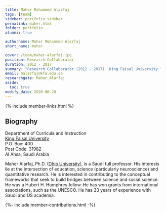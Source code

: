```yaml
---
title: Maher Mohammed Alarfaj
tags: [team]
sidebar: portfolio_sidebar
permalink: maher.html
folder: portfolio
alumni: true

authorname: Maher Mohammed Alarfaj
short_name: maher

cover: /team/maher-alarfaj.jpg
position: Research Collaborator
duration: 2012 - 2017
summary: "Research Collaborator (2012 - 2017). King Faisal University."
email: malarfaj@kfu.edu.sa
researchgate: Maher_Alarfaj
aside:
  toc: true 
modify_date: 2020-06-20    
---
```

{% include member-links.html %}

## Biography

Department of Curricula and Instruction<br />
[King Faisal University](https://www.kfu.edu.sa/Sites/Home/en/) <br />
P.O. Box: 400 <br />
Post Code: 31982 <br />
Al Ahsa, Saudi Arabia

Maher Alarfaj, Ph.D. ([Ohio University](https://www.ohio.edu/)), is a Saudi full professor. His interests lie at the intersection of education, science (particularly neuroscience) and quantitative research. He is interested in contributing to the conceptual frameworks that seek to build bridges between science and social science. He was a Hubert H. Humphrey fellow. He has won grants from international associations, such as the UNESCO. He has 23 years of experience with Saudi and US academia.

{%- include member-contributions.html -%}
